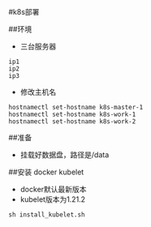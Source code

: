 #k8s部署

##环境
- 三台服务器
```shell
ip1
ip2
ip3
```
- 修改主机名
```shell
hostnamectl set-hostname k8s-master-1
hostnamectl set-hostname k8s-work-1
hostnamectl set-hostname k8s-work-2
```
##准备
- 挂载好数据盘，路径是/data


##安装 docker kubelet
- docker默认最新版本
- kubelet版本为1.21.2
```shell
sh install_kubelet.sh
```


